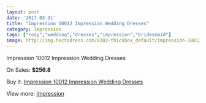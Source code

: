 ```yaml
---
layout: post
date: '2017-03-31'
title: "Impression 10012 Impression Wedding Dresses"
category: Impression
tags: ["rosy","wedding","dresses","impression","bridesmaid"]
image: http://img.hectodress.com/8303-thickbox_default/impression-10012-impression-wedding-dresses.jpg
---
```

Impression 10012 Impression Wedding Dresses

On Sales: **$256.8**
<a href="https://www.hectodress.com/impression/4246-impression-10012-impression-wedding-dresses.html"><amp-img layout="responsive" width="600" height="600" src="//img.hectodress.com/8303-thickbox_default/impression-10012-impression-wedding-dresses.jpg" alt="Impression 10012 Impression Wedding Dresses 0" /></a>
<a href="https://www.hectodress.com/impression/4246-impression-10012-impression-wedding-dresses.html"><amp-img layout="responsive" width="600" height="600" src="//img.hectodress.com/8305-thickbox_default/impression-10012-impression-wedding-dresses.jpg" alt="Impression 10012 Impression Wedding Dresses 1" /></a>
<a href="https://www.hectodress.com/impression/4246-impression-10012-impression-wedding-dresses.html"><amp-img layout="responsive" width="600" height="600" src="//img.hectodress.com/8304-thickbox_default/impression-10012-impression-wedding-dresses.jpg" alt="Impression 10012 Impression Wedding Dresses 2" /></a>

Buy it: [Impression 10012 Impression Wedding Dresses](https://www.hectodress.com/impression/4246-impression-10012-impression-wedding-dresses.html "Impression 10012 Impression Wedding Dresses")

View more: [Impression](https://www.hectodress.com/48-impression "Impression")